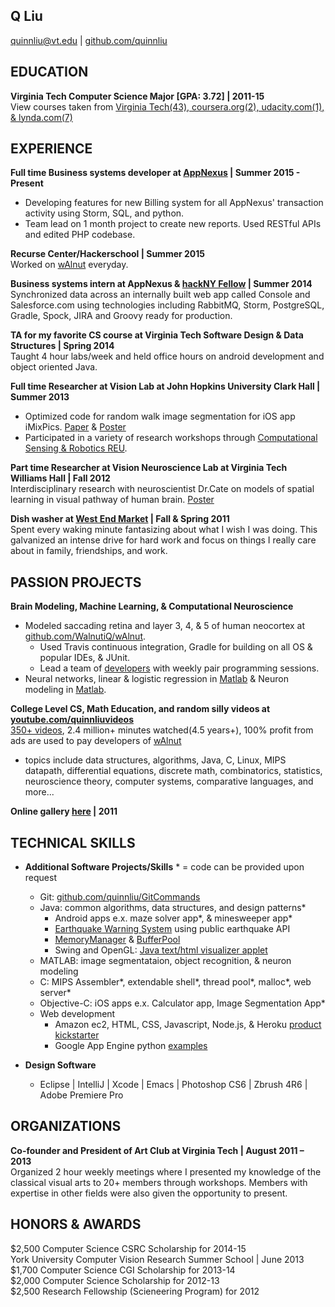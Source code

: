 ## Q Liu
quinnliu@vt.edu | [github.com/quinnliu](https://github.com/quinnliu)
 
## EDUCATION
<b>Virginia Tech Computer Science Major [GPA: 3.72] | 2011-15</b>  
View courses taken from [Virginia Tech(43), coursera.org(2), udacity.com(1), & lynda.com(7)](./portfolio/courses_taken.md)
 
## EXPERIENCE
<b>Full time Business systems developer at [AppNexus](http://www.appnexus.com/) | Summer 2015 - Present</b>  
- Developing features for new Billing system for all AppNexus' transaction activity using Storm, SQL, and python.
- Team lead on 1 month project to create new reports. Used RESTful APIs and edited PHP codebase.

<b>Recurse Center/Hackerschool | Summer 2015</b>  
Worked on [wAlnut](https://github.com/WalnutiQ/wAlnut) everyday.

<b>Business systems intern at AppNexus & [hackNY Fellow](http://hackny.org/a/) | Summer 2014</b>  
Synchronized data across an internally built web app called Console and Salesforce.com using technologies 
including RabbitMQ, Storm, PostgreSQL, Gradle, Spock, JIRA and Groovy ready for production.  

<b>TA for my favorite CS course at Virginia Tech Software Design & Data Structures | Spring 2014</b>  
Taught 4 hour labs/week and held office hours on android development and object oriented Java.
 
<b>Full time Researcher at Vision Lab at John Hopkins University Clark Hall | Summer 2013</b>  
- Optimized code for random walk image segmentation for iOS app iMixPics. [Paper](./portfolio/random_walker_image_segmentation_on_iOS_devices.pdf) & [Poster](./portfolio/Poster_iMixPics2.jpg) 
- Participated in a variety of research workshops through [Computational Sensing & Robotics REU](http://lcsr.jhu.edu/reu/).
 
<b>Part time Researcher at Vision Neuroscience Lab at Virginia Tech Williams Hall | Fall 2012</b>  
Interdisciplinary research with neuroscientist Dr.Cate on models of spatial learning in visual pathway of human brain. [Poster](./portfolio/Scieneering_Poster_(5MB).jpg)

<b>Dish washer at [West End Market](http://www.dining.vt.edu/centers/westend/west_end.html) | Fall & Spring 2011 </b>  
Spent every waking minute fantasizing about what I wish I was doing. This galvanized an intense drive for hard work and
focus on things I really care about in family, friendships, and work. 

## PASSION PROJECTS
<b>Brain Modeling, Machine Learning, & Computational Neuroscience</b>  
- Modeled saccading retina and layer 3, 4, & 5 of human neocortex at [github.com/WalnutiQ/wAlnut](https://github.com/WalnutiQ/wAlnut).
  - Used Travis continuous integration, Gradle for building on all OS & popular IDEs, & JUnit. 
  - Lead a team of [developers](https://github.com/WalnutiQ/WalnutiQ/graphs/contributors) with weekly pair programming sessions.  
- Neural networks, linear & logistic regression in [Matlab](https://github.com/quinnliu/MachineLearning) & Neuron modeling in [Matlab](https://github.com/quinnliu/ComputationalNeuroscience).
 
<b>College Level CS, Math Education, and random silly videos at [youtube.com/quinnliuvideos](https://www.youtube.com/user/quinnliuvideos)</b>  
[350+ videos](https://www.youtube.com/user/quinnliuvideos/playlists), 2.4 million+ minutes watched(4.5 years+), 100% profit from ads are used to pay developers of [wAlnut](https://github.com/WalnutiQ/wAlnut)
- topics include data structures, algorithms, Java, C, Linux, MIPS datapath, differential equations, discrete math, combinatorics, statistics, neuroscience theory, computer systems, comparative languages, and more...
 
<b>Online gallery [here](http://www.walnutiq.com/#!gallery/mainPage) | 2011</b>
 
## TECHNICAL SKILLS
- <b>Additional Software Projects/Skills</b> * = code can be provided upon request
  - Git: [github.com/quinnliu/GitCommands](https://github.com/quinnliu/GitCommands)
  - Java: common algorithms, data structures, and design patterns*
    + Android apps e.x. maze solver app*, & minesweeper app*
    + [Earthquake Warning System](https://github.com/quinnliu/EarthquakeWatcherService) using public earthquake API
    + [MemoryManager](https://github.com/quinnliu/MemoryManager) & [BufferPool](https://github.com/quinnliu/BufferPool)
    + Swing and OpenGL: [Java text/html visualizer applet](http://www.walnutiq.com/#!java-swing-applet/c15hf)
  - MATLAB: image segmentataion, object recognition, & neuron modeling
  - C: MIPS Assembler*, extendable shell*, thread pool*, malloc*, web server*
  - Objective-C: iOS apps e.x. Calculator app, Image Segmentation App*
  - Web development
    + Amazon ec2, HTML, CSS, Javascript, Node.js, & Heroku [product kickstarter](https://github.com/quinnliu/bitstarter)
    + Google App Engine python [examples](https://github.com/quinnliu/GoogleAppEngine)

- <b>Design Software</b>
  - Eclipse | IntelliJ | Xcode | Emacs | Photoshop CS6 | Zbrush 4R6 | Adobe Premiere Pro
 
## ORGANIZATIONS
<b>Co-founder and President of Art Club at Virginia Tech | August 2011 – 2013</b>  
Organized 2 hour weekly meetings where I presented my knowledge of the classical visual arts to 20+ members through 
workshops. Members with expertise in other fields were also given the opportunity to present.

## HONORS & AWARDS
$2,500 Computer Science CSRC Scholarship for 2014-15  
York University Computer Vision Research Summer School | June 2013  
$1,700 Computer Science CGI Scholarship for 2013-14  
$2,000 Computer Science Scholarship for 2012-13  
$2,500 Research Fellowship (Scieneering Program) for 2012
